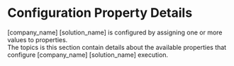 # Configuration Property Details

[company_name] [solution_name] is configured by assigning one or more values to properties.   
The topics is this section contain details about the available properties that configure [company_name] [solution_name] execution.
